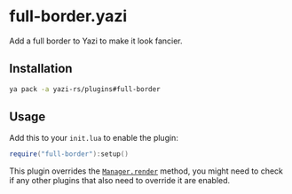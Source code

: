 # full-border.yazi

Add a full border to Yazi to make it look fancier.

<!--picture removed-->

## Installation

```sh
ya pack -a yazi-rs/plugins#full-border
```

## Usage

Add this to your `init.lua` to enable the plugin:

```lua
require("full-border"):setup()
```

This plugin overrides the [`Manager.render`](https://github.com/sxyazi/yazi/blob/latest/yazi-plugin/preset/components/manager.lua) method,
you might need to check if any other plugins that also need to override it are enabled.
